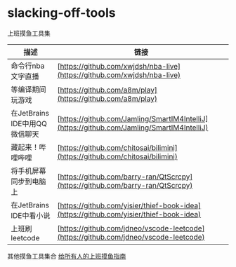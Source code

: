 # slacking-off-tools

上班摸鱼工具集

描述 | 链接
---- | ---
命令行nba文字直播 | [https://github.com/xwjdsh/nba-live](https://github.com/xwjdsh/nba-live)
等编译期间玩游戏 |  [https://github.com/a8m/play](https://github.com/a8m/play)
在JetBrains IDE中用QQ微信聊天 | [https://github.com/Jamling/SmartIM4IntelliJ](https://github.com/Jamling/SmartIM4IntelliJ)
藏起来！哔哩哔哩 | [https://github.com/chitosai/bilimini](https://github.com/chitosai/bilimini)
将手机屏幕同步到电脑上 | [https://github.com/barry-ran/QtScrcpy](https://github.com/barry-ran/QtScrcpy)
在JetBrains IDE中看小说 | [https://github.com/yisier/thief-book-idea](https://github.com/yisier/thief-book-idea)
上班刷leetcode | [https://github.com/jdneo/vscode-leetcode](https://github.com/jdneo/vscode-leetcode)

其他摸鱼工具集合
[给所有人的上班摸鱼指南](https://sweeney.wang/2018/09/30/Touch-Fish/)
